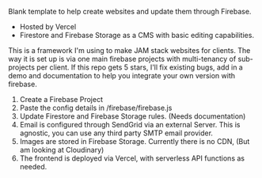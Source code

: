 Blank template to help create websites and update them through Firebase.

- Hosted by Vercel
- Firestore and Firebase Storage as a CMS with basic editing capabilities.

This is a framework I'm using to make JAM stack websites for clients. 
The way it is set up is via one main firebase projects with multi-tenancy of sub-projects per client.
If this repo gets 5 stars, I'll fix existing bugs, add in a demo and documentation to help you integrate your own version with firebase.

1. Create a Firebase Project
2. Paste the config details in /firebase/firebase.js
3. Update Firestore and Firebase Storage rules. (Needs documentation)
3. Email is configured through SendGrid via an external Server. This is agnostic, you can use any third party SMTP email provider.
4. Images are stored in Firebase Storage. Currently there is no CDN, (But am looking at Cloudinary)
5. The frontend is deployed via Vercel, with serverless API functions as needed.
